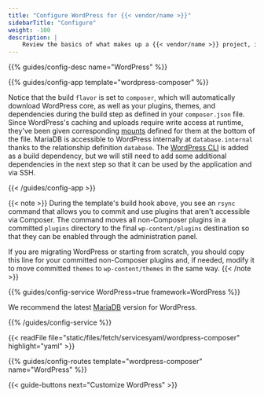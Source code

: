 ```yaml
---
title: "Configure WordPress for {{< vendor/name >}}"
sidebarTitle: "Configure"
weight: -100
description: |
    Review the basics of what makes up a {{< vendor/name >}} project, including its three principle configuration files and how to define them for WordPress.
---
```


{{% guides/config-desc name="WordPress" %}}

{{% guides/config-app template="wordpress-composer" %}}

Notice that the build `flavor` is set to `composer`, which will automatically download WordPress core, as well as your plugins, themes, and dependencies during the build step as defined in your `composer.json` file. Since WordPress's caching and uploads require write access at runtime, they've been given corresponding [mounts](../../../create-apps/app-reference.md#mounts) defined for them at the bottom of the file. MariaDB is accessible to WordPress internally at `database.internal` thanks to the relationship definition `database`. The [WordPress CLI](https://packagist.org/packages/wp-cli/wp-cli) is added as a build dependency, but we will still need to add some additional dependencies in the next step so that it can be used by the application and via SSH. 

{{< /guides/config-app >}}

{{< note >}}
During the template's build hook above, you see an `rsync` command that allows you to commit and use plugins that aren't accessible via Composer. The command moves all non-Composer plugins in a committed `plugins` directory to the final `wp-content/plugins` destination so that they can be enabled through the administration panel. 

If you are migrating WordPress or starting from scratch, you should copy this line for your committed non-Composer plugins and, if needed, modify it to move committed `themes` to `wp-content/themes` in the same way.
{{< /note >}}

{{% guides/config-service WordPress=true framework=WordPress %}}

We recommend the latest [MariaDB](../../../add-services/mysql/_index.md) version for WordPress.

{{% /guides/config-service %}}

{{< readFile file="static/files/fetch/servicesyaml/wordpress-composer" highlight="yaml" >}}

{{% guides/config-routes template="wordpress-composer" name="WordPress" %}}

{{< guide-buttons next="Customize WordPress" >}}
